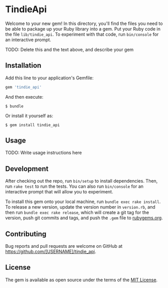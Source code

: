 # TindieApi

Welcome to your new gem! In this directory, you'll find the files you need to be able to package up your Ruby library into a gem. Put your Ruby code in the file `lib/tindie_api`. To experiment with that code, run `bin/console` for an interactive prompt.

TODO: Delete this and the text above, and describe your gem

## Installation

Add this line to your application's Gemfile:

```ruby
gem 'tindie_api'
```

And then execute:

    $ bundle

Or install it yourself as:

    $ gem install tindie_api

## Usage

TODO: Write usage instructions here

## Development

After checking out the repo, run `bin/setup` to install dependencies. Then, run `rake test` to run the tests. You can also run `bin/console` for an interactive prompt that will allow you to experiment.

To install this gem onto your local machine, run `bundle exec rake install`. To release a new version, update the version number in `version.rb`, and then run `bundle exec rake release`, which will create a git tag for the version, push git commits and tags, and push the `.gem` file to [rubygems.org](https://rubygems.org).

## Contributing

Bug reports and pull requests are welcome on GitHub at https://github.com/[USERNAME]/tindie_api.

## License

The gem is available as open source under the terms of the [MIT License](https://opensource.org/licenses/MIT).
